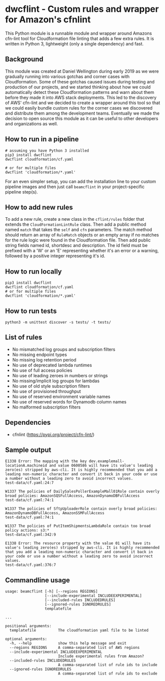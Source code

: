 # dwcflint - Custom rules and wrapper for Amazon's cfnlint

This Python module is a runnable module and wrapper around Amazons cfn-lint tool for Cloudformation file linting that
adds a few extra rules. It is written in Python 3, lightweight (only a single dependency) and fast.

## Background

This module was created at Daniel Wellington during early 2019 as we were
gradually running into various gotchas and corner cases with Cloudformation.
Some of these gotchas caused issues during testing and production of our
projects, and we started thinking about how we could automatically detect
these Cloudformation patterns and warn about them before they made it into
AWS stack deployments. This led to the discovery of AWS' cfn-lint and we
decided to create a wrapper around this tool so that we could easily bundle
custom rules for the corner cases we discovered and distribute them among
the development teams. Eventually we made the decision to open source this
module as it can be useful to other developers and organizations as well.

## How to run in a pipeline

    # assuming you have Python 3 installed
    pip3 install dwcflint
    dwcflint cloudformation/cf.yaml
    
    # or for multiple files
    dwcflint 'cloudformation/*.yaml'

For an even simpler setup, you can add the installation line to your custom pipeline images and then just call `beamcflint` in your project-specific pipeline step(s).

## How to add new rules

To add a new rule, create a new class in the `cflint/rules` folder that
extends the `CloudFormationLintRule` class. Then add a public method named `match`
that takes the `self` and `cfn` parameters. The match method should return
an array of `RuleMatch` objects or an empty array if no matches for the rule
logic were found in the Cloudformation file. Then add public string fields named
id, shortdesc and description. The id field must be prefixed with a 'W' or
an 'E' representing whether it's an error or a warning, followed by a
positive integer representing it's id.

## How to run locally

    pip3 install dwcflint
    dwcflint cloudformation/cf.yaml
    # or for multiple files
    dwcflint 'cloudformation/*.yaml'

## How to run tests

    python3 -m unittest discover -s tests/ -t tests/

## List of rules

- No mismatched log groups and subscription filters
- No missing endpoint types
- No missing log retention period
- No use of deprecated lambda runtimes
- No use of full access policies
- No use of leading zeroes in numbers or strings
- No missing/implicit log groups for lambdas
- No use of old style subscription filters
- No use of provisioned throughput
- No use of reserved environment variable names
- No use of reserved words for Dynamodb column names
- No malformed subscription filters

## Dependencies

- cfnlint (https://pypi.org/project/cfn-lint/)

## Sample output

    E1338 Error: The mapping with the key dev.examplemall-locationA.machineid and value 0600586 will have its value's leading zero(es) stripped by aws-cli. It is highly recommended that you add a leading non-numeric character and convert it back in your code or use a number without a leading zero to avoid incorrect values.
    test-data/cf.yaml:24:7
    
    W1337 The policies of DailySalesPollerExampleMall01Role contain overly broad policies: AmazonSQSFullAccess, AmazonDynamoDBFullAccess
    test-data/cf.yaml:74:1
    
    W1337 The policies of SftpUploaderRole contain overly broad policies: AmazonDynamoDBFullAccess, AmazonSSMFullAccess
    test-data/cf.yaml:74:1
    
    W1337 The policies of PutItemShipmentsLambdaRole contain too broad policy actions: s3:*
    test-data/cf.yaml:342:9
    
    E1338 Error: The resource property with the value 01 will have its value's leading zero(es) stripped by aws-cli. It is highly recommended that you add a leading non-numeric character and convert it back in your code or use a number without a leading zero to avoid incorrect values.
    test-data/cf.yaml:376:7

## Commandline usage

    usage: beamcflint [-h] [--regions REGIONS]
                      [--include-experimental INCLUDEEXPERIMENTAL]
                      [--included-rules INCLUDEDRULES]
                      [--ignored-rules IGNOREDRULES]
                      templatefile

    ...

    positional arguments:
      templatefile          The cloudformation yaml file to be linted

    optional arguments:
      -h, --help            show this help message and exit
      --regions REGIONS     A comma-separated list of AWS regions
      --include-experimental INCLUDEEXPERIMENTAL
                            Include experimental rules from Amazon?
      --included-rules INCLUDEDRULES
                            A comma-separated list of rule ids to include
      --ignored-rules IGNOREDRULES
                            A comma-separated list of rule ids to exclude
